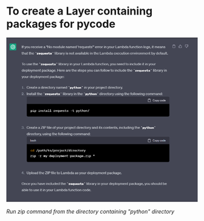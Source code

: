 
# To create a Layer containing packages for pycode 

![](Images/Pasted%20image%2020230420171528.png)

*Run zip command from the directory containing "python" directory*